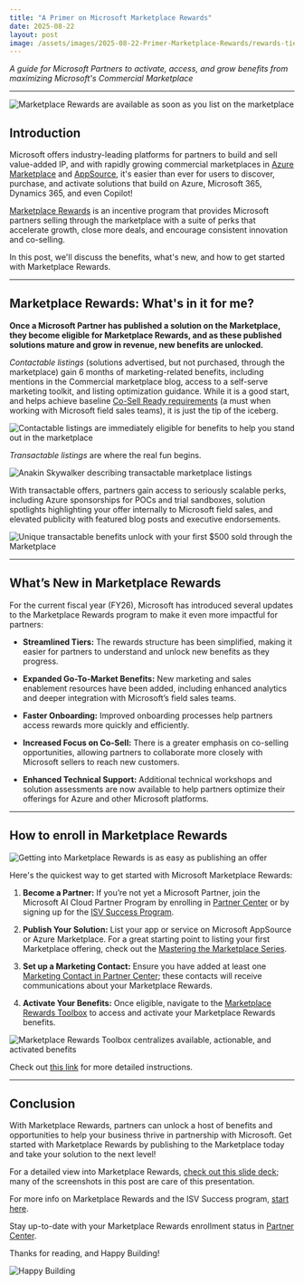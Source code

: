 ```yaml
---
title: "A Primer on Microsoft Marketplace Rewards"
date: 2025-08-22
layout: post
image: /assets/images/2025-08-22-Primer-Marketplace-Rewards/rewards-tiers.png
---
```


*A guide for Microsoft Partners to activate, access, and grow benefits from maximizing Microsoft's Commercial Marketplace*

---

![Marketplace Rewards are available as soon as you list on the marketplace](/assets/images/2025-08-22-Primer-Marketplace-Rewards/rewards-tiers.png)

## Introduction

Microsoft offers industry-leading platforms for partners to build and sell value-added IP, and with rapidly growing commercial marketplaces in [Azure Marketplace](https://azuremarketplace.microsoft.com/en-US/) and [AppSource](https://appsource.microsoft.com/en-us/), it's easier than ever for users to discover, purchase, and activate solutions that build on Azure, Microsoft 365, Dynamics 365, and even Copilot!

[Marketplace Rewards](https://www.microsoft.com/en-us/isv/Marketplace-Rewards) is an incentive program that provides Microsoft partners selling through the marketplace with a suite of perks that accelerate growth, close more deals, and encourage consistent innovation and co-selling.

In this post, we'll discuss the benefits, what's new, and how to get started with Marketplace Rewards.

---

## Marketplace Rewards: What's in it for me?

**Once a Microsoft Partner has published a solution on the Marketplace, they become eligible for Marketplace Rewards, and as these published solutions mature and grow in revenue, new benefits are unlocked.**

*Contactable listings* (solutions advertised, but not purchased, through the marketplace) gain 6 months of marketing-related benefits, including mentions in the Commercial marketplace blog, access to a self-serve marketing toolkit, and listing optimization guidance. While it is a good start, and helps achieve baseline [Co-Sell Ready requirements](https://learn.microsoft.com/en-us/partner-center/referrals/co-sell-requirements#requirements-for-co-sell-ready-status) (a must when working with Microsoft field sales teams), it is just the tip of the iceberg.

![Contactable listings are immediately eligible for benefits to help you stand out in the marketplace](/assets/images/2025-08-22-Primer-Marketplace-Rewards/contactable-benefits.png)

*Transactable listings* are where the real fun begins.

![Anakin Skywalker describing transactable marketplace listings](/assets/images/2025-08-22-Primer-Marketplace-Rewards/transactable-offerings-begin.png)

With transactable offers, partners gain access to seriously scalable perks, including Azure sponsorships for POCs and trial sandboxes, solution spotlights highlighting your offer internally to Microsoft field sales, and elevated publicity with featured blog posts and executive endorsements.

![Unique transactable benefits unlock with your first $500 sold through the Marketplace](/assets/images/2025-08-22-Primer-Marketplace-Rewards/transactable-benefits.png)

---

## What’s New in Marketplace Rewards

For the current fiscal year (FY26), Microsoft has introduced several updates to the Marketplace Rewards program to make it even more impactful for partners:

- **Streamlined Tiers:** The rewards structure has been simplified, making it easier for partners to understand and unlock new benefits as they progress.

- **Expanded Go-To-Market Benefits:** New marketing and sales enablement resources have been added, including enhanced analytics and deeper integration with Microsoft’s field sales teams.

- **Faster Onboarding:** Improved onboarding processes help partners access rewards more quickly and efficiently.

- **Increased Focus on Co-Sell:** There is a greater emphasis on co-selling opportunities, allowing partners to collaborate more closely with Microsoft sellers to reach new customers.

- **Enhanced Technical Support:** Additional technical workshops and solution assessments are now available to help partners optimize their offerings for Azure and other Microsoft platforms.

---

## How to enroll in Marketplace Rewards

![Getting into Marketplace Rewards is as easy as publishing an offer](/assets/images/2025-08-22-Primer-Marketplace-Rewards/onboarding-steps.png)

Here's the quickest way to get started with Microsoft Marketplace Rewards:

1. **Become a Partner:** If you’re not yet a Microsoft Partner, join the Microsoft AI Cloud Partner Program by enrolling in [Partner Center](https://partner.microsoft.com/en-us/dashboard/account/v3/enrollment/introduction/partnership) or by signing up for the [ISV Success Program](https://www.microsoft.com/en-us/isv/enroll/signup). 

2. **Publish Your Solution:** List your app or service on Microsoft AppSource or Azure Marketplace. For a great starting point to listing your first Marketplace offering, check out the [Mastering the Marketplace Series](https://microsoft.github.io/Mastering-the-Marketplace/).

3. **Set up a Marketing Contact:** Ensure you have added at least one [Marketing Contact in Partner Center](https://partner.microsoft.com/dashboard/v2/benefits/marketing); these contacts will receive communications about your Marketplace Rewards.

4. **Activate Your Benefits:** Once eligible, navigate to the [Marketplace Rewards Toolbox](https://marketing.partner.microsoft.com/marketplace-rewards) to access and activate your Marketplace Rewards benefits.

![Marketplace Rewards Toolbox centralizes available, actionable, and activated benefits](/assets/images/2025-08-22-Primer-Marketplace-Rewards/toolbox-benefits.jpg)

Check out [this link](https://learn.microsoft.com/en-us/partner-center/marketplace-offers/marketplace-rewards#your-steps-to-get-started-are-easy) for more detailed instructions.

---

## Conclusion

With Marketplace Rewards, partners can unlock a host of benefits and opportunities to help your business thrive in partnership with Microsoft. Get started with Marketplace Rewards by publishing to the Marketplace today and take your solution to the next level!

For a detailed view into Marketplace Rewards, [check out this slide deck](https://aka.ms/marketplacerewards); many of the screenshots in this post are care of this presentation.

For more info on Marketplace Rewards and the ISV Success program, [start here](https://learn.microsoft.com/en-us/partner-center/marketplace-offers/marketplace-rewards).

Stay up-to-date with your Marketplace Rewards enrollment status in [Partner Center](https://partner.microsoft.com/dashboard/v2/benefits/marketing).

Thanks for reading, and Happy Building!

![Happy Building](/assets/images/happy-building.png)